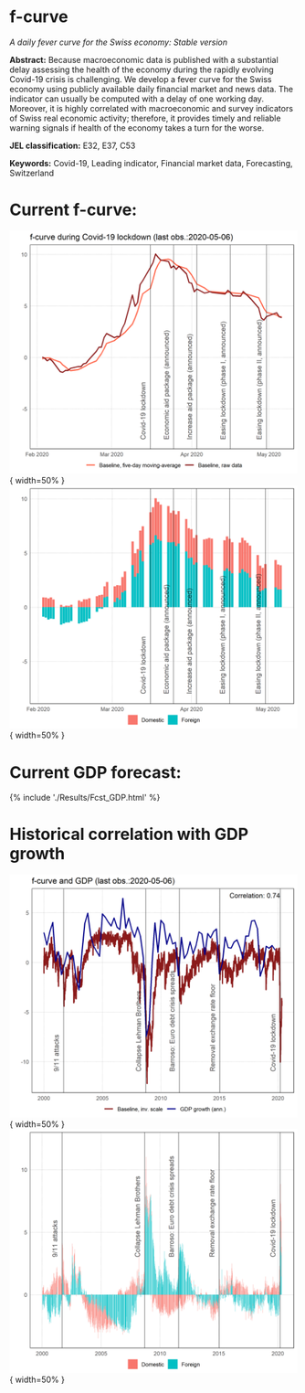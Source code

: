 # f-curve
*A daily fever curve for the Swiss economy: Stable version*

**Abstract:**  Because macroeconomic data is published with a substantial delay assessing the health of the economy during the rapidly evolving Covid-19 crisis is challenging. We develop a fever curve for the Swiss economy using publicly available daily financial market and news data. The indicator can usually be computed with a delay of one working day. Moreover, it is highly correlated with macroeconomic and survey indicators of Swiss real economic activity; therefore, it provides timely and reliable warning signals if health of the economy takes a turn for the worse.

**JEL classification:** E32, E37, C53

**Keywords:** Covid-19, Leading indicator, Financial market data, Forecasting, Switzerland

# Current f-curve:
![](./Results/MainGDPShort.png){ width=50% }
![](./Results/DecompositionShort.png){ width=50% }

# Current GDP forecast:
{% include './Results/Fcst_GDP.html' %}

# Historical correlation with GDP growth
![](./Results/MainGDP.png){ width=50% }
![](./Results/Decomposition.png){ width=50% }
